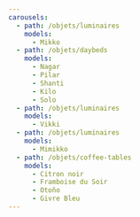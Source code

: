 ```yaml
---
carousels:
  - path: /objets/luminaires
    models:
      - Mikko
  - path: /objets/daybeds
    models:
      - Nagar
      - Pilar
      - Shanti
      - Kilo
      - Solo
  - path: /objets/luminaires
    models:
      - Vikki
  - path: /objets/luminaires
    models:
      - Mimikko
  - path: /objets/coffee-tables
    models:
      - Citron noir
      - Framboise du Soir
      - Otoño
      - Givre Bleu
---
```


